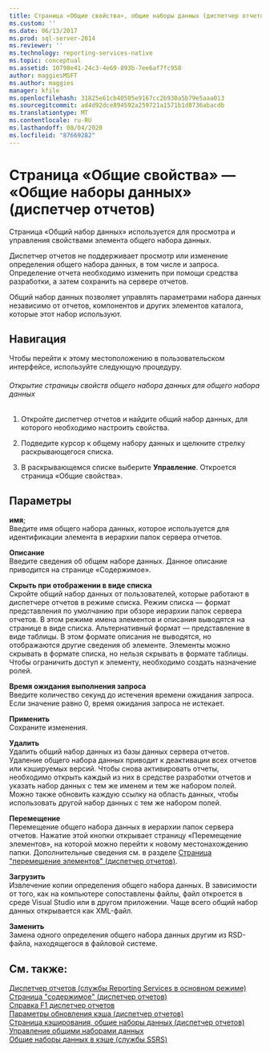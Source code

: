```yaml
---
title: Страница «Общие свойства», общие наборы данных (диспетчер отчетов) | Документация Майкрософт
ms.custom: ''
ms.date: 06/13/2017
ms.prod: sql-server-2014
ms.reviewer: ''
ms.technology: reporting-services-native
ms.topic: conceptual
ms.assetid: 10798e41-24c3-4e69-893b-7ee6af7fc958
author: maggiesMSFT
ms.author: maggies
manager: kfile
ms.openlocfilehash: 31825e61cb40505e9167cc2b930a5b79e5aaa013
ms.sourcegitcommit: ad4d92dce894592a259721a1571b1d8736abacdb
ms.translationtype: MT
ms.contentlocale: ru-RU
ms.lasthandoff: 08/04/2020
ms.locfileid: "87669282"
---
```

# <a name="general-properties-page-shared-datasets-report-manager"></a>Страница «Общие свойства» — «Общие наборы данных» (диспетчер отчетов)
  Страница «Общий набор данных» используется для просмотра и управления свойствами элемента общего набора данных.  
  
 Диспетчер отчетов не поддерживает просмотр или изменение определения общего набора данных, в том числе и запроса. Определение отчета необходимо изменить при помощи средства разработки, а затем сохранить на сервере отчетов.  
  
 Общий набор данных позволяет управлять параметрами набора данных независимо от отчетов, компонентов и других элементов каталога, которые этот набор используют.  
  
## <a name="navigation"></a>Навигация  
 Чтобы перейти к этому местоположению в пользовательском интерфейсе, используйте следующую процедуру.  
  
###### <a name="to-open-the-shared-dataset-properties-page-for-a-shared-dataset"></a>Открытие страницы свойств общего набора данных для общего набора данных  
  
1.  Откройте диспетчер отчетов и найдите общий набор данных, для которого необходимо настроить свойства.  
  
2.  Подведите курсор к общему набору данных и щелкните стрелку раскрывающегося списка.  
  
3.  В раскрывающемся списке выберите **Управление**. Откроется страница «Общие свойства».  
  
## <a name="options"></a>Параметры  
 **имя**;  
 Введите имя общего набора данных, которое используется для идентификации элемента в иерархии папок сервера отчетов.  
  
 **Описание**  
 Введите сведения об общем наборе данных. Данное описание приводится на странице «Содержимое».  
  
 **Скрыть при отображении в виде списка**  
 Скройте общий набор данных от пользователей, которые работают в диспетчере отчетов в режиме списка. Режим списка — формат представления по умолчанию при обзоре иерархии папок сервера отчетов. В этом режиме имена элементов и описания выводятся на странице в виде списка. Альтернативный формат — представление в виде таблицы. В этом формате описания не выводятся, но отображаются другие сведения об элементе. Элементы можно скрывать в формате списка, но нельзя скрывать в формате таблицы. Чтобы ограничить доступ к элементу, необходимо создать назначение ролей.  
  
 **Время ожидания выполнения запроса**  
 Введите количество секунд до истечения времени ожидания запроса. Если значение равно 0, время ожидания запроса не истекает.  
  
 **Применить**  
 Сохраните изменения.  
  
 **Удалить**  
 Удалить общий набор данных из базы данных сервера отчетов. Удаление общего набора данных приводит к деактивации всех отчетов или кэшируемых версий. Чтобы снова активировать отчеты, необходимо открыть каждый из них в средстве разработки отчетов и указать набор данных с тем же именем и тем же набором полей. Можно также обновить каждую ссылку на область данных, чтобы использовать другой набор данных с тем же набором полей.  
  
 **Перемещение**  
 Перемещение общего набора данных в иерархии папок сервера отчетов. Нажатие этой кнопки открывает страницу «Перемещение элементов», на которой можно перейти к новому местонахождению папки. Дополнительные сведения см. в разделе [Страница "перемещение элементов" &#40;диспетчер отчетов&#41;](../../2014/reporting-services/move-items-page-report-manager.md).  
  
 **Загрузить**  
 Извлечение копии определения общего набора данных. В зависимости от того, как на компьютере сопоставлены файлы, файл откроется в среде Visual Studio или в другом приложении. Чаще всего общий набор данных открывается как XML-файл.  
  
 **Заменить**  
 Замена одного определения общего набора данных другим из RSD-файла, находящегося в файловой системе.  
  
## <a name="see-also"></a>См. также:  
 [Диспетчер отчетов (службы Reporting Services в основном режиме)](../../2014/reporting-services/report-manager-ssrs-native-mode.md)   
 [Страница "содержимое" &#40;диспетчер отчетов&#41;](../../2014/reporting-services/contents-page-report-manager.md)   
 [Справка F1 диспетчер отчетов](../../2014/reporting-services/report-manager-f1-help.md)   
 [Параметры обновления кэша &#40;диспетчер отчетов&#41;](../../2014/reporting-services/cache-refresh-options-report-manager.md)   
 [Страница кэширования, общие наборы данных &#40;диспетчер отчетов&#41;](../../2014/reporting-services/caching-page-shared-datasets-report-manager.md)   
 [Управление общими наборами данных](report-data/manage-shared-datasets.md)   
 [Общие наборы данных в кэше (службы SSRS)](report-server/cache-shared-datasets-ssrs.md)  
  
  
